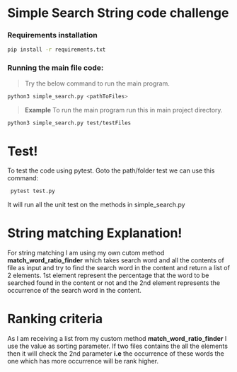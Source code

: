 # Simple Search String code challenge


### Requirements installation


```sh
pip install -r requirements.txt 
```

### Running the main file code:
> Try the below command to run the main program.

```sh
python3 simple_search.py <pathToFiles>
```
> **Example** To run the main program run this in main project directory.

```sh
python3 simple_search.py test/testFiles 
```



# Test!
To test the code using pytest. Goto the path/folder test we can use this command:

```sh
 pytest test.py
```
It will run all the unit test on the methods in simple_search.py

# String matching Explanation!

For string matching I am using my own cutom method **match_word_ratio_finder** which takes search word and all the contents of file as input and try to find the search word in the content and return a list of 2 elements. 1st element represent the percentage that the word to be searched found in the content or not and the 2nd element represents the occurrence of the search word in the content.

# Ranking criteria

As I am receiving a list from my custom method **match_word_ratio_finder** I use the value as sorting parameter. If two files contains the all the elements then it will check the 2nd parameter **i.e** the occurrence of these words the one which has more occurrence will be rank higher.